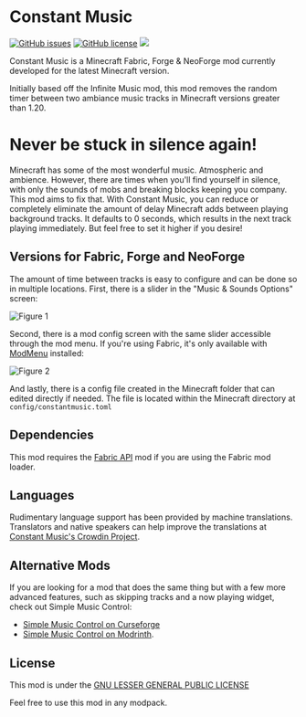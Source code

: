  <!-- modrinth_exclude.start -->
# Constant Music

[![GitHub issues](https://img.shields.io/github/issues/odinokland/constant-music?style=flat-square)](https://github.com/odinokland/constant-music/issues)
[![GitHub license](https://img.shields.io/github/license/odinokland/constant-music?color=0690ff&style=flat-square)](https://github.com/odinokland/constant-music/blob/main/LICENSE.md)
[![](https://cf.way2muchnoise.eu/constant-music.svg?badge_style=flat&q=2)](https://www.curseforge.com/minecraft/mc-mods/constant-music)

Constant Music is a Minecraft Fabric, Forge & NeoForge mod currently developed for the latest Minecraft version.

Initially based off the Infinite Music mod, this mod removes the random timer between two ambiance music tracks in Minecraft versions greater than 1.20.
<!-- modrinth_exclude.end -->
Never be stuck in silence again!
================================


Minecraft has some of the most wonderful music. Atmospheric and ambience. However, there are times when you'll find yourself in silence, with only the sounds of mobs and breaking blocks keeping you company. This mod aims to fix that. With Constant Music, you can reduce or completely eliminate the amount of delay Minecraft adds between playing background tracks. It defaults to 0 seconds, which results in the next track playing immediately. But feel free to set it higher if you desire!

## Versions for Fabric, Forge and NeoForge


The amount of time between tracks is easy to configure and can be done so in multiple locations. First, there is a slider in the "Music & Sounds Options" screen:

![Figure 1](https://raw.github.com/odinokland/constant-music/main/images/EndlessMusic1.png "Figure 1")

Second, there is a mod config screen with the same slider accessible through the mod menu. If you're using Fabric, it's only available with [ModMenu](https://modrinth.com/mod/modmenu) installed:

![Figure 2](https://raw.github.com/odinokland/constant-music/main/images/EndlessMusic2.png "Figure 2")

And lastly, there is a config file created in the Minecraft folder that can edited directly if needed. The file is located within the Minecraft directory at `config/constantmusic.toml`


## Dependencies

This mod requires the [Fabric API](https://modrinth.com/mod/fabric-api) mod if you are using the Fabric mod loader.

## Languages

Rudimentary language support has been provided by machine translations. Translators and native speakers can help improve the translations at [Constant Music's Crowdin Project](https://crowdin.com/project/constant-music).

## Alternative Mods

If you are looking for a mod that does the same thing but with a few more advanced features, such as skipping tracks and a now playing widget, check out Simple Music Control:
* [Simple Music Control on Curseforge](https://www.curseforge.com/minecraft/mc-mods/simple-music-control) 
* [Simple Music Control on Modrinth](https://modrinth.com/mod/simple-music-control).
## License

This mod is under the [GNU LESSER GENERAL PUBLIC LICENSE](https://github.com/odinokland/constant-music/blob/main/LICENSE.md)

Feel free to use this mod in any modpack.